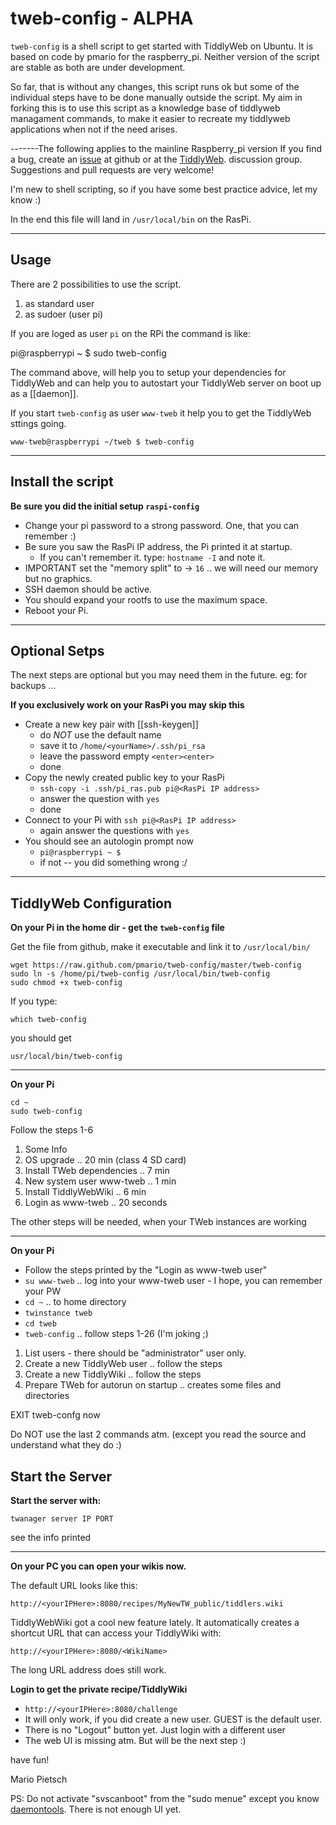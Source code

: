 tweb-config - ALPHA
===========

`tweb-config` is a shell script to get started with TiddlyWeb on Ubuntu.  It is based on code by pmario
for the raspberry_pi.  Neither version of the script are stable as both are under development.

So far, that is without any changes, this script runs ok but some of the individual steps have to be done manually outside the script.
My aim in forking this is to use this script as a knowledge base of tiddlyweb managament commands, to make it easier to
recreate my tiddlyweb applications when not if the need arises.


-------The following applies to the mainline Raspberry_pi version
If you find a bug, create an [issue](https://github.com/pmario/tweb-config/issues) at github or at the [TiddlyWeb](https://groups.google.com/forum/?hl=en&fromgroups#!forum/tiddlyweb). discussion group. Suggestions and pull requests are very welcome!

I'm new to shell scripting, so if you have some best practice advice, let my know :)

In the end this file will land in `/usr/local/bin` on the RasPi.

----

Usage
-----

There are 2 possibilities to use the script.

 1. as standard user
 2. as sudoer (user pi)

If you are loged as user `pi` on the RPi the command is like: 

 pi@raspberrypi ~ $ sudo tweb-config
   

The command above, will help you to setup your dependencies for TiddlyWeb and can help you to autostart your TiddlyWeb server on boot up as a [[daemon]].


If you start `tweb-config` as user `www-tweb` it help you to get the TiddlyWeb sttings going.

	www-tweb@raspberrypi ~/tweb $ tweb-config

----

Install the script
------------------

**Be sure you did the initial setup `raspi-config`**

* Change your pi password to a strong password. One, that you can remember :)
* Be sure you saw the RasPi IP address, the Pi printed it at startup.
  * If you can't remember it. type: `hostname -I` and note it.
* IMPORTANT set the  "memory split" to -> `16` .. we will need our memory but no graphics.
* SSH daemon should be active.
* You should expand your rootfs to use the maximum space.
* Reboot your Pi.

----

Optional Setps
--------------

The next steps are optional but you may need them in the future. eg: for backups ...

**If you exclusively work on your RasPi you may skip this**

* Create a new key pair with [[ssh-keygen]]
  * do _NOT_ use the default name
  * save it to `/home/<yourName>/.ssh/pi_rsa`
  * leave the password empty `<enter><enter>`
  * done
* Copy the newly created public key to your RasPi
  * `ssh-copy -i .ssh/pi_ras.pub pi@<RasPi IP address>`
  * answer the question with `yes`
  * done
* Connect to your Pi with `ssh pi@<RasPi IP address>`
  * again answer the questions with `yes`
* You should see an autologin prompt now
  * `pi@raspberrypi ~ $`
  * if not -- you did something wrong :/

----

TiddlyWeb Configuration
-----------------------

**On your Pi in the home dir - get the `tweb-config` file**

Get the file from github, make it executable and link it to `/usr/local/bin/`

	wget https://raw.github.com/pmario/tweb-config/master/tweb-config
	sudo ln -s /home/pi/tweb-config /usr/local/bin/tweb-config
	sudo chmod +x tweb-config

If you type:

	which tweb-config
	
you should get

	usr/local/bin/tweb-config
	
----

**On your Pi**

	cd ~
	sudo tweb-config

Follow the steps 1-6

1. Some Info
2. OS upgrade .. 20 min (class 4 SD card)
3. Install TWeb dependencies .. 7 min
4. New system user www-tweb .. 1 min
5. Install TiddlyWebWiki .. 6 min
6. Login as www-tweb .. 20 seconds
  
The other steps will be needed, when your TWeb instances are working

----

**On your Pi**

* Follow the steps printed by the "Login as www-tweb user"
* `su www-tweb` .. log into your www-tweb user - I hope, you can remember your PW
* `cd ~` .. to home directory
* `twinstance tweb`
* `cd tweb`
* `tweb-config` .. follow steps 1-26 (I'm joking ;)

1. List users - there should be "administrator" user only.
2. Create a new TiddlyWeb user .. follow the steps
3. Create a new TiddlyWiki .. follow the steps
4. Prepare TWeb for autorun on startup .. creates some files and directories

EXIT tweb-confg now

Do NOT use the last 2 commands atm. (except you read the source and understand what they do :)

Start the Server
----------------

**Start the server with:**

	twanager server IP PORT

see the info printed

----

**On your PC you can open your wikis now.**

The default URL looks like this:

	http://<yourIPHere>:8080/recipes/MyNewTW_public/tiddlers.wiki

TiddlyWebWiki got a cool new feature lately. It automatically creates a shortcut URL that can access your TiddlyWiki with:

	http://<yourIPHere>:8080/<WikiName>
	
The long URL address does still work.


**Login to get the private recipe/TiddlyWiki**

* `http://<yourIPHere>:8080/challenge`
* It will only work, if you did create a new user. GUEST is the default user.
* There is no "Logout" button yet. Just login with a different user
* The web UI is missing atm. But will be the next step :)

have fun!

Mario Pietsch

PS: Do not activate "svscanboot" from the "sudo menue" except you know [daemontools](http://cr.yp.to/daemontools.html). There is not enough UI yet. 

